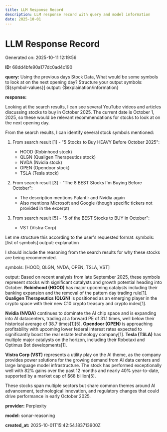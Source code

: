 ```yaml
---
title: LLM Response Record
description: LLM response record with query and model information
date: 2025-10-01
---
```


# LLM Response Record

Generated on: 2025-10-11 12:19:56

**ID:** 68dd4bfe90a177dc0ad4c190

**query:** Using the previous days Stock Data, What would be some symbols to look at on the next opening day?
Structure your output
symbols: [${symbol-values}]
output: {$explaination/information}

**response:**

<think>
Looking at the search results, I can see several YouTube videos and articles discussing stocks to buy in October 2025. The current date is October 1, 2025, so these would be relevant recommendations for stocks to look at on the next opening day.

From the search results, I can identify several stock symbols mentioned:

1. From search result [1] - "5 Stocks to Buy HEAVY Before October 2025":
   - HOOD (Robinhood stock)
   - QLGN (Qualigen Therapeutics stock)
   - NVDA (Nvidia stock)
   - OPEN (Opendoor stock)
   - TSLA (Tesla stock)

2. From search result [3] - "The 8 BEST Stocks I'm Buying Before October":
   - The description mentions Palantir and Nvidia again
   - Also mentions Microsoft and Google (though specific tickers not provided in the excerpt)

3. From search result [5] - "5 of the BEST Stocks to BUY in October":
   - VST (Vistra Corp)

Let me structure this according to the user's requested format:
symbols: [list of symbols]
output: explanation

I should include the reasoning from the search results for why these stocks are being recommended.
</think>

symbols: [HOOD, QLGN, NVDA, OPEN, TSLA, VST]

output: Based on recent analysis from late September 2025, these symbols represent stocks with significant catalysts and growth potential heading into October. **Robinhood (HOOD)** has major upcoming catalysts including their banking expansion and the removal of the pattern day trading rule[1]. **Qualigen Therapeutics (QLGN)** is positioned as an emerging player in the crypto space with their new C10 crypto treasury and crypto index[1].

**Nvidia (NVDA)** continues to dominate the AI chip space and is expanding into AI datacenters, trading at a forward PE of 31.1 times, well below their historical average of 38.7 times[1][5]. **Opendoor (OPEN)** is approaching profitability with upcoming lower federal interest rates expected to significantly boost the real estate technology company[1]. **Tesla (TSLA)** has multiple major catalysts on the horizon, including their Robotaxi and Optimus Bot developments[1].

**Vistra Corp (VST)** represents a utility play on the AI theme, as the company provides power solutions for the growing demand from AI data centers and large language model infrastructure. The stock has performed exceptionally well with 82% gains over the past 12 months and nearly 40% year-to-date, supported by a market cap of $68 billion[5].

These stocks span multiple sectors but share common themes around AI advancement, technological innovation, and regulatory changes that could drive performance in early October 2025.

**provider:** Perplexity

**model:** sonar-reasoning

**created_at:** 2025-10-01T15:42:54.183713900Z


